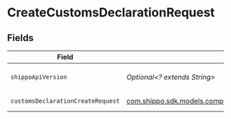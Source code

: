 # CreateCustomsDeclarationRequest


## Fields

| Field                                                                                                                          | Type                                                                                                                           | Required                                                                                                                       | Description                                                                                                                    | Example                                                                                                                        |
| ------------------------------------------------------------------------------------------------------------------------------ | ------------------------------------------------------------------------------------------------------------------------------ | ------------------------------------------------------------------------------------------------------------------------------ | ------------------------------------------------------------------------------------------------------------------------------ | ------------------------------------------------------------------------------------------------------------------------------ |
| `shippoApiVersion`                                                                                                             | *Optional<? extends String>*                                                                                                   | :heavy_minus_sign:                                                                                                             | String used to pick a non-default API version to use                                                                           | 2018-02-08                                                                                                                     |
| `customsDeclarationCreateRequest`                                                                                              | [com.shippo.sdk.models.components.CustomsDeclarationCreateRequest](../../models/components/CustomsDeclarationCreateRequest.md) | :heavy_check_mark:                                                                                                             | CustomsDeclaration details.                                                                                                    |                                                                                                                                |